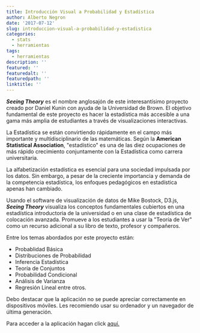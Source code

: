 ```yaml
---
title: Introducción Visual a Probabilidad y Estadística
author: Alberto Negron
date: '2017-07-12'
slug: introduccion-visual-a-probabilidad-y-estadistica
categories:
  - stats
  - herramientas
tags:
  - herramientas
description: ''
featured: ''
featuredalt: ''
featuredpath: ''
linktitle: ''
---
```


***Seeing Theory*** es el nombre anglosajón de este interesantísimo proyecto creado por Daniel Kunin con ayuda de la Universidad de Brown. El objetivo fundamental de este proyecto es hacer la estadística más accesible a una gama más amplia de estudiantes a través de visualizaciones interactivas.

La Estadística se están convirtiendo rápidamente en el campo más importante y multidisciplinario de las matemáticas. Según la **American Statistical Association**, "estadístico" es una de las diez ocupaciones de más rápido crecimiento conjuntamente con la Estadística como carrera universitaria. 

La alfabetización estadística es esencial para una sociedad impulsada por los datos. Sin embargo, a pesar de la creciente importancia y demanda de la competencia estadística, los enfoques pedagógicos en estadística apenas han cambiado. 

Usando el software de visualización de datos de Mike Bostock, D3.js, ***Seeing Theory*** visualiza los conceptos fundamentales cubiertos en una estadística introductoria de la universidad o en una clase de estadística de colocación avanzada. Promueve a los estudiantes a usar la "Teoría de Ver" como un recurso adicional a su libro de texto, profesor y compañeros.

Entre los temas abordados por este proyecto están:

- Probablidad Básica
- Distribuciones de Probabilidad
- Inferencia Estadística
- Teoría de Conjuntos
- Probabilidad Condicional
- Análisis de Varianza
- Regresión Lineal entre otros.

Debo destacar que la aplicación no se puede apreciar correctamente en dispositivos móviles. Les recomiendo usar su ordenador y un navegador de última generación.

Para acceder a la aplicación hagan click <a href="http://students.brown.edu/seeing-theory/" target="_blank">aquí.</a>